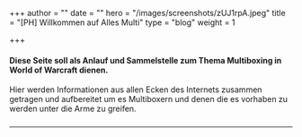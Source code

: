 +++
author = ""
date = ""
hero = "/images/screenshots/zUJ1rpA.jpeg"
title = "[PH] Willkommen auf Alles Multi"
type = "blog"
weight = 1

+++
#### Diese Seite soll als Anlauf und Sammelstelle zum Thema Multiboxing in World of Warcraft dienen.

Hier werden Informationen aus allen Ecken des Internets zusammen getragen und aufbereitet um es Multiboxern und denen die es vorhaben zu werden unter die Arme zu greifen.

##### 

***